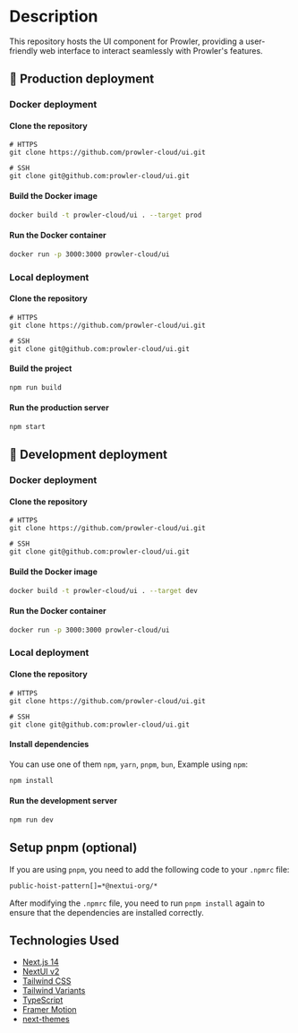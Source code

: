 # Description

This repository hosts the UI component for Prowler, providing a user-friendly web interface to interact seamlessly with Prowler's features.

## 🚀 Production deployment

### Docker deployment

#### Clone the repository

```console
# HTTPS
git clone https://github.com/prowler-cloud/ui.git

# SSH
git clone git@github.com:prowler-cloud/ui.git

```

#### Build the Docker image

```bash
docker build -t prowler-cloud/ui . --target prod
```

#### Run the Docker container

```bash
docker run -p 3000:3000 prowler-cloud/ui
```

### Local deployment

#### Clone the repository

```console
# HTTPS
git clone https://github.com/prowler-cloud/ui.git

# SSH
git clone git@github.com:prowler-cloud/ui.git

```

#### Build the project

```bash
npm run build
```

#### Run the production server

```bash
npm start
```

## 🧪 Development deployment

### Docker deployment

#### Clone the repository

```console
# HTTPS
git clone https://github.com/prowler-cloud/ui.git

# SSH
git clone git@github.com:prowler-cloud/ui.git

```

#### Build the Docker image

```bash
docker build -t prowler-cloud/ui . --target dev
```

#### Run the Docker container

```bash
docker run -p 3000:3000 prowler-cloud/ui
```

### Local deployment

#### Clone the repository

```console
# HTTPS
git clone https://github.com/prowler-cloud/ui.git

# SSH
git clone git@github.com:prowler-cloud/ui.git

```

#### Install dependencies

You can use one of them `npm`, `yarn`, `pnpm`, `bun`, Example using `npm`:

```bash
npm install
```

#### Run the development server

```bash
npm run dev
```

## Setup pnpm (optional)

If you are using `pnpm`, you need to add the following code to your `.npmrc` file:

```bash
public-hoist-pattern[]=*@nextui-org/*
```

After modifying the `.npmrc` file, you need to run `pnpm install` again to ensure that the dependencies are installed correctly.

## Technologies Used

- [Next.js 14](https://nextjs.org/docs/getting-started)
- [NextUI v2](https://nextui.org/)
- [Tailwind CSS](https://tailwindcss.com/)
- [Tailwind Variants](https://tailwind-variants.org)
- [TypeScript](https://www.typescriptlang.org/)
- [Framer Motion](https://www.framer.com/motion/)
- [next-themes](https://github.com/pacocoursey/next-themes)
